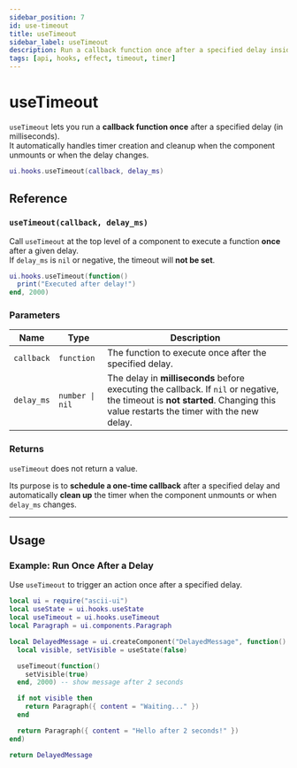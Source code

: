 ```yaml
---
sidebar_position: 7
id: use-timeout
title: useTimeout
sidebar_label: useTimeout
description: Run a callback function once after a specified delay inside ascii-ui components.
tags: [api, hooks, effect, timeout, timer]
---
```


# useTimeout

`useTimeout` lets you run a **callback function once** after a specified delay (in milliseconds).  
It automatically handles timer creation and cleanup when the component unmounts or when the delay changes.

```lua
ui.hooks.useTimeout(callback, delay_ms)
```

## Reference

### `useTimeout(callback, delay_ms)`

Call `useTimeout` at the top level of a component to execute a function **once** after a given delay.  
If `delay_ms` is `nil` or negative, the timeout will **not be set**.

```lua
ui.hooks.useTimeout(function()
  print("Executed after delay!")
end, 2000)
```

### Parameters

| Name | Type | Description |
|------|------|--------------|
| `callback` | `function` | The function to execute once after the specified delay. |
| `delay_ms` | `number \| nil` | The delay in **milliseconds** before executing the callback. If `nil` or negative, the timeout is **not started**. Changing this value restarts the timer with the new delay. |

### Returns

`useTimeout` does not return a value.

Its purpose is to **schedule a one-time callback** after a specified delay and automatically **clean up** the timer when the component unmounts or when `delay_ms` changes.

---

## Usage

### Example: Run Once After a Delay

Use `useTimeout` to trigger an action once after a specified delay.

```lua
local ui = require("ascii-ui")
local useState = ui.hooks.useState
local useTimeout = ui.hooks.useTimeout
local Paragraph = ui.components.Paragraph

local DelayedMessage = ui.createComponent("DelayedMessage", function()
  local visible, setVisible = useState(false)

  useTimeout(function()
    setVisible(true)
  end, 2000) -- show message after 2 seconds

  if not visible then
    return Paragraph({ content = "Waiting..." })
  end

  return Paragraph({ content = "Hello after 2 seconds!" })
end)

return DelayedMessage
